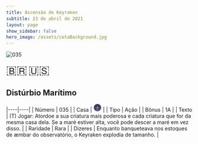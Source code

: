 ```yaml
---
title: Ascensão de Keyraken
subtitle: 23 de abril de 2021
layout: page
show_sidebar: false
hero_image: /assets/cotaBackground.jpg
---
```


![035](https://cards-keyforge.s3.eu-north-1.amazonaws.com/media/pt/rotk/035.png)

<span title="Português" style="font-size: 32px;cursor: pointer;" onclick="javascript:document.querySelector('img[alt=\'035\']').src=document.querySelector('img[alt=\'035\']').src.replace(/media\/[^/]+/, 'media/pt')">🇧🇷</span>
<span title="English" style="font-size: 32px;cursor: pointer;" onclick="javascript:document.querySelector('img[alt=\'035\']').src=document.querySelector('img[alt=\'035\']').src.replace(/media\/[^/]+/, 'media/en')">🇺🇸</span>

## Distúrbio Marítimo

|----|----|
| Número | 035 |
| Casa | ![Keyraken](https://raw.githubusercontent.com/cardsofkeyforge/cardsofkeyforge.github.io/master/rotk/keyraken.png "Keyraken") |
| Tipo | Ação |
| Bônus | 1A |
| Texto | (T) Jogar: Atordoe a sua criatura mais poderosa e cada criatura que for da mesma casa dela. Se a maré estiver alta, você pode descer a maré em vez disso. |
| Raridade | Rara |
| Dizeres | Enquanto banqueteava nos estoques de æmbar do  observatório, o Keyraken explodia de tamanho. |
